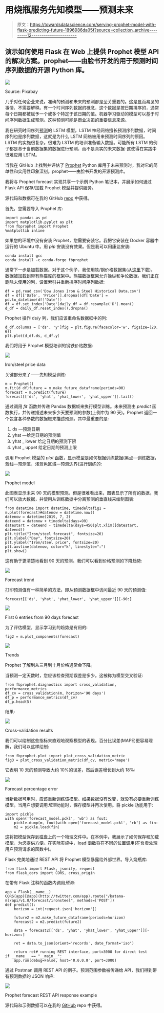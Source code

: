 # 用烧瓶服务先知模型——预测未来

> 原文：<https://towardsdatascience.com/serving-prophet-model-with-flask-predicting-future-1896986da05f?source=collection_archive---------12----------------------->

## 演示如何使用 Flask 在 Web 上提供 Prophet 模型 API 的解决方案。prophet——由脸书开发的用于预测时间序列数据的开源 Python 库。

![](img/d554b9191741b207bd22f0c3cea92367.png)

Source: Pixabay

几乎对任何企业来说，准确的预测和未来的预测都是至关重要的。这是显而易见的事情，不需要解释。有一个时间序列数据的概念，这个数据是按日期排序的，通常每个日期都被赋予一个或多个特定于该日期的值。机器学习驱动的模型可以基于时间序列数据生成预测。这种预测可能是商业决策的重要信息来源。

我在研究时间序列[预测](https://machinelearningmastery.com/how-to-develop-lstm-models-for-time-series-forecasting/)的 LSTM 模型。LSTM 神经网络擅长预测序列数据，时间序列也是序列数据，这就是为什么 LSTM 网络被用来预测时间序列的原因。LSTM 的实施很复杂，很难为 LSTM 的培训准备输入数据。可能所有 LSTM 的例子都是基于当前数据集的数据进行预测，而不是真实的未来数据-这使得在实践中很难应用 LSTM。

当我在 GitHub 上找到并评估了 [Prophet](https://github.com/facebook/prophet) Python 库用于未来预测时，我对它的简单性和实用性印象深刻。prophet——由脸书开发的开源预测库。

我将与 Prophet forecast 实现共享一个示例 Python 笔记本，并展示如何通过 Flask API 保存/加载 Prophet 模型并提供服务。

源代码和数据可在我的 GitHub [repo](https://github.com/abaranovskis-redsamurai/automation-repo/tree/master/forecast) 中获得。

首先，您需要导入 Prophet 库:

```
import pandas as pd
import matplotlib.pyplot as plt
from fbprophet import Prophet
%matplotlib inline
```

如果您的环境中没有安装 Prophet，您需要安装它。我把它安装在 Docker 容器中运行的 Ubuntu 中。用 *pip* 安装没有效果。但是我可以用康达安装:

```
conda install gcc
conda install -c conda-forge fbprophet
```

通常下一步是加载数据。对于这个例子，我使用铁/钢价格数据集(从[这里](https://www.investing.com/indices/dj-iron---steel-historical-data)下载)。数据被加载到带有熊猫库的框架中。熊猫数据框架允许操纵和争论数据。我们正在删除未使用的列，设置索引并重新排序时间序列数据:

```
df = pd.read_csv('Dow Jones Iron & Steel Historical Data.csv')
df = df[['Date', 'Price']].dropna()df['Date'] = pd.to_datetime(df['Date'])
df = df.set_index('Date')daily_df = df.resample('D').mean()
d_df = daily_df.reset_index().dropna()
```

Prophet 操作 ds/y 列，我们应该重命名数据框中的列:

```
d_df.columns = ['ds', 'y']fig = plt.figure(facecolor='w', figsize=(20, 6))
plt.plot(d_df.ds, d_df.y)
```

我们将用于 Prophet 模型培训的钢铁价格数据:

![](img/7ee5185886606a825896ba39595e1458.png)

Iron/steel price data

关键部分来了——先知模型训练:

```
m = Prophet()
m.fit(d_df)future = m.make_future_dataframe(periods=90)
forecast = m.predict(future)
forecast[['ds', 'yhat', 'yhat_lower', 'yhat_upper']].tail()
```

通过调用 *fit* 函数并传递 Pandas 数据帧来执行模型训练。未来预测由 *predict* 函数执行，并传递描述未来多少天要预测的参数(上例中为 90 天)。Prophet 返回一个包含各种参数的数据框来描述预测。其中最重要的是:

1.  ds —预测日期
2.  yhat —给定日期的预测值
3.  yhat _ lower 给定日期的预测下限
4.  yhat _ uppet 给定日期的预测上限

调用 Prophet 模型的 *plot* 函数，显示模型是如何根据训练数据(黑点—训练数据，蓝线—预测值，浅蓝色区域—预测边界)进行训练的:

![](img/7564def0b16c0947e2cc8741d19e3fd9.png)

Prophet model

此图表显示未来 90 天的模型预测。但是很难看出来，图表显示了所有的数据。我们可以放大数据，并使用从训练数据中分离预测的垂直线来绘制图表:

```
from datetime import datetime, timedeltafig1 = m.plot(forecast)#datenow = datetime.now()
datenow = datetime(2019, 7, 2)
dateend = datenow + timedelta(days=90)
datestart = dateend - timedelta(days=450)plt.xlim([datestart, dateend])
plt.title("Iron/steel forecast", fontsize=20)
plt.xlabel("Day", fontsize=20)
plt.ylabel("Iron/steel price", fontsize=20)
plt.axvline(datenow, color="k", linestyle=":")
plt.show()
```

这有助于更清楚地看到 90 天的预测。我们可以看到价格预测的下降趋势:

![](img/d2cb019eb18a7d6f2f8031778d7ba795.png)

Forecast trend

打印预测值有一种简单的方法，即从预测数据框中访问最近 90 天的预测值:

```
forecast[['ds', 'yhat', 'yhat_lower', 'yhat_upper']][-90:]
```

![](img/2dabd865289ada63febcdc12636aaf5f.png)

First 6 entries from 90 days forecast

为了评估模型，显示学习到的趋势是有用的:

```
fig2 = m.plot_components(forecast)
```

![](img/181821a4f5ed1e41dd9910ada5d21f7a.png)

Trends

Prophet 了解到从三月到十月价格通常会下降。

当预测一定天数时，您应该检查预期误差是多少。这被称为模型交叉验证:

```
from fbprophet.diagnostics import cross_validation, performance_metrics
df_cv = cross_validation(m, horizon='90 days')
df_p = performance_metrics(df_cv)
df_p.head(5)
```

结果:

![](img/e263bf572dc6746fdbab9fb829c40ae0.png)

Cross-validation results

我们可以绘制这些指标来直观地观察模型的表现。百分比误差(MAPE)更容易理解，我们可以这样绘制:

```
from fbprophet.plot import plot_cross_validation_metric
fig3 = plot_cross_validation_metric(df_cv, metric='mape')
```

它表明 10 天的预测导致大约 10%的误差，然后误差增长到大约 18%:

![](img/500d84024af1ec690fdf258f5286f6d4.png)

Forecast percentage error

当新数据可用时，应该重新训练该模型。如果数据没有改变，就没有必要重新训练模型。当用户想要调用*预测*功能时，保存模型并再次使用。将 pickle 功能用于:

```
import pickle
with open('forecast_model.pckl', 'wb') as fout:
    pickle.dump(m, fout)with open('forecast_model.pckl', 'rb') as fin:
    m2 = pickle.load(fin)
```

这将把模型保存到磁盘上的一个物理文件中。在本例中，我展示了如何保存和加载模型，为您提供方便。在实际实施中，load 函数将在不同的位置调用(在负责处理用户预测请求的函数中)。

Flask 完美地通过 REST API 将 Prophet 模型暴露给外部世界。导入烧瓶库:

```
from flask import Flask, jsonify, request
from flask_cors import CORS, cross_origin
```

在带有 Flask 注释的函数内调用*预测*:

```
app = Flask(__name__)
CORS(app)[@app](http://twitter.com/app).route("/katana-ml/api/v1.0/forecast/ironsteel", methods=['POST'])
def predict():
    horizon = int(request.json['horizon'])

    future2 = m2.make_future_dataframe(periods=horizon)
    forecast2 = m2.predict(future2)

    data = forecast2[['ds', 'yhat', 'yhat_lower', 'yhat_upper']][-horizon:]

    ret = data.to_json(orient='records', date_format='iso')

    return ret# running REST interface, port=3000 for direct test
if __name__ == "__main__":
    app.run(debug=False, host='0.0.0.0', port=3000)
```

通过 Postman 调用 REST API 的例子。预测范围参数被传递给 API，我们得到带有预测数据的 JSON 响应:

![](img/ba50ece4ecc6710a84c029c2a9aab6e9.png)

Prophet forecast REST API response example

源代码和示例数据可以在我的 [GitHub](https://github.com/abaranovskis-redsamurai/automation-repo/tree/master/forecast) repo 中获得。